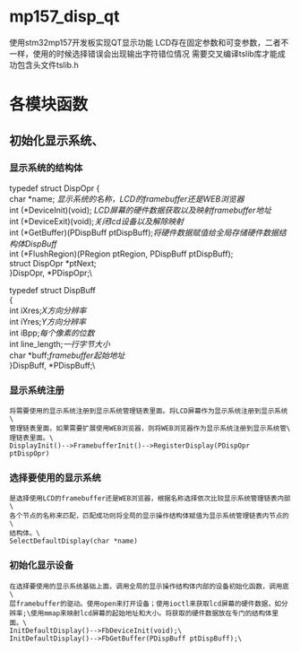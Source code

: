 # mp157_disp_qt
使用stm32mp157开发板实现QT显示功能
LCD存在固定参数和可变参数，二者不一样，使用的时候选择错误会出现输出字符错位情况
需要交叉编译tslib库才能成功包含头文件tslib.h

# 各模块函数
## 初始化显示系统、
### 显示系统的结构体
typedef struct DispOpr {\
    char *name; _显示系统的名称，LCD的framebuffer还是WEB浏览器_\
    int (*DeviceInit)(void);
    _LCD屏幕的硬件数据获取以及映射framebuffer地址_\
    int (*DeviceExit)(void);_关闭lcd设备以及解除映射_\
    int (*GetBuffer)(PDispBuff ptDispBuff);_将硬件数据赋值给全局存储硬件数据结构体DispBuff_\
    int (*FlushRegion)(PRegion ptRegion, PDispBuff ptDispBuff);\
    struct DispOpr *ptNext;\
}DispOpr, *PDispOpr;\

typedef struct DispBuff\
{\
    int iXres;_X方向分辨率_\
    int iYres;_Y方向分辨率_\
    int iBpp;_每个像素的位数_\
    int line_length;_一行字节大小_\
    char *buff;_framebuffer起始地址_\
}DispBuff, *PDispBuff;\

### 显示系统注册
    将需要使用的显示系统注册到显示系统管理链表里面。将LCD屏幕作为显示系统注册到显示系统\
    管理链表里面，如果需要扩展使用WEB浏览器，则将WEB浏览器作为显示系统注册到显示系统管\
    理链表里面。\
    DisplayInit()-->FramebufferInit()-->RegisterDisplay(PDispOpr ptDispOpr)

### 选择要使用的显示系统
    是选择使用LCD的framebuffer还是WEB浏览器，根据名称选择依次比较显示系统管理链表内部\
    各个节点的名称来匹配，匹配成功则将全局的显示操作结构体赋值为显示系统管理链表内节点的\
    结构体。\
    SelectDefaultDisplay(char *name)

### 初始化显示设备
    在选择要使用的显示系统基础上面，调用全局的显示操作结构体内部的设备初始化函数，调用底\
    层framebuffer的驱动。使用open来打开设备；使用ioctl来获取lcd屏幕的硬件数据，如分辨率;\使用mmap来映射lcd屏幕的起始地址和大小。将获取的硬件数据放在专门的结构体里面。\
    InitDefaultDisplay()-->FbDeviceInit(void);\
    InitDefaultDisplay()-->FbGetBuffer(PDispBuff ptDispBuff);\


